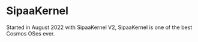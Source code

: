 # SipaaKernel

Started in August 2022 with SipaaKernel V2, SipaaKernel is one of the best Cosmos OSes ever.

